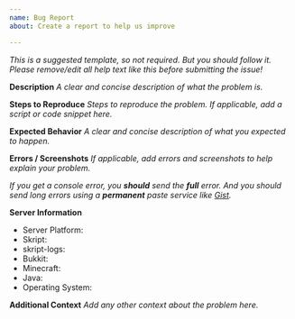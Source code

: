 ```yaml
---
name: Bug Report
about: Create a report to help us improve

---
```


*This is a suggested template, so not required. But you should follow it.*
*Please remove/edit all help text like this before submitting the issue!*

**Description**
*A clear and concise description of what the problem is.*

**Steps to Reproduce**
*Steps to reproduce the problem. If applicable, add a script or code snippet here.*

**Expected Behavior**
*A clear and concise description of what you expected to happen.*

**Errors / Screenshots**
*If applicable, add errors and screenshots to help explain your problem.*

*If you get a console error, you **should** send the **full** error. And you should send long errors using a **permanent** paste service like [Gist](https://gist.github.com).*

**Server Information**
* Server Platform:
* Skript:
* skript-logs:
* Bukkit:
* Minecraft:
* Java:
* Operating System:

**Additional Context**
*Add any other context about the problem here.*

